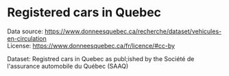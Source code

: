 # Registered cars in Quebec

Data source: https://www.donneesquebec.ca/recherche/dataset/vehicules-en-circulation<br>
License: https://www.donneesquebec.ca/fr/licence/#cc-by

Dataset: Registred cars in Quebec as publ;ished by the Société de l'assurance automobile du Québec (SAAQ) 
